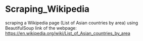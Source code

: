 # Scraping_Wikipedia
scraping a Wikipedia page (List of Asian countries by area) using BeautifulSoup <tab>
link of the webpage: https://en.wikipedia.org/wiki/List_of_Asian_countries_by_area
